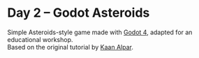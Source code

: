 # Day 2 – Godot Asteroids

Simple Asteroids-style game made with [Godot 4](https://godotengine.org/), adapted for an educational workshop.  
Based on the original tutorial by [Kaan Alpar](https://github.com/KaanAlpar/asteroids_tutorial).
